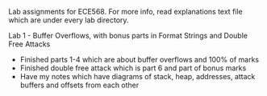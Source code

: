 Lab assignments for ECE568. For more info, read explanations text file which are under every lab directory.

Lab 1 - Buffer Overflows, with bonus parts in Format Strings and Double Free Attacks
- Finished parts 1-4 which are about buffer overflows and 100% of marks
- Finished double free attack which is part 6 and part of bonus marks
- Have my notes which have diagrams of stack, heap, addresses, attack buffers and offsets from each other

